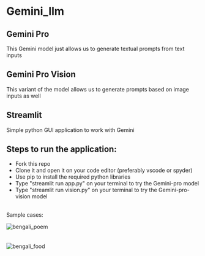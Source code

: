 # Gemini_llm

## Gemini Pro
This Gemini model just allows us to generate textual prompts from text inputs

## Gemini Pro Vision
This variant of the model allows us to generate prompts based on image inputs as well

## Streamlit
Simple python GUI application to work with Gemini

## Steps to run the application:
- Fork this repo
- Clone it and open it on your code editor (preferably vscode or spyder)
- Use pip to install the required python libraries
- Type "streamlit run app.py" on your terminal to try the Gemini-pro model
- Type "streamlit run vision.py" on your terminal to try the Gemini-pro-vision model


<br> 
Sample cases:

![bengali_poem](https://github.com/ArionDas/gemini_llm/assets/117722561/e880917e-d75f-4e2e-b944-ec7894c65290)
<br><br><br>
![bengali_food](https://github.com/ArionDas/gemini_llm/assets/117722561/47d9414d-6467-4981-aee5-218f09bc81fe)
